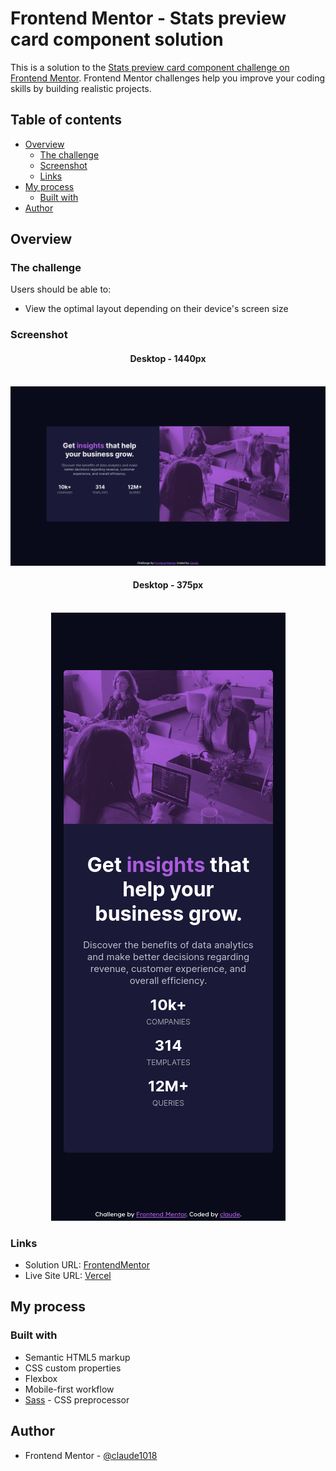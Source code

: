 # Frontend Mentor - Stats preview card component solution

This is a solution to the [Stats preview card component challenge on Frontend Mentor](https://www.frontendmentor.io/challenges/stats-preview-card-component-8JqbgoU62). Frontend Mentor challenges help you improve your coding skills by building realistic projects.

## Table of contents

- [Overview](#overview)
  - [The challenge](#the-challenge)
  - [Screenshot](#screenshot)
  - [Links](#links)
- [My process](#my-process)
  - [Built with](#built-with)
- [Author](#author)

## Overview

### The challenge

Users should be able to:

- View the optimal layout depending on their device's screen size

### Screenshot

<div align='center'>
<h4>Desktop - 1440px</h4>
<br>
<img src="./spc-ss-desktop.png" alt="desktop view screenshot">
</div>

<div align='center'>
<h4>Desktop - 375px</h4>
<br>
<img src="./spc-ss-mobile.png" alt="mobile view screenshot">
</div>

### Links

- Solution URL: [FrontendMentor](https://www.frontendmentor.io/solutions/stats-preview-card-component-By2clSTXq)
- Live Site URL: [Vercel](https://stats-preview-card-component-claude.vercel.app/)

## My process

### Built with

- Semantic HTML5 markup
- CSS custom properties
- Flexbox
- Mobile-first workflow
- [Sass](https://sass-lang.com/) - CSS preprocessor

## Author

- Frontend Mentor - [@claude1018](https://www.frontendmentor.io/profile/claude1018)
